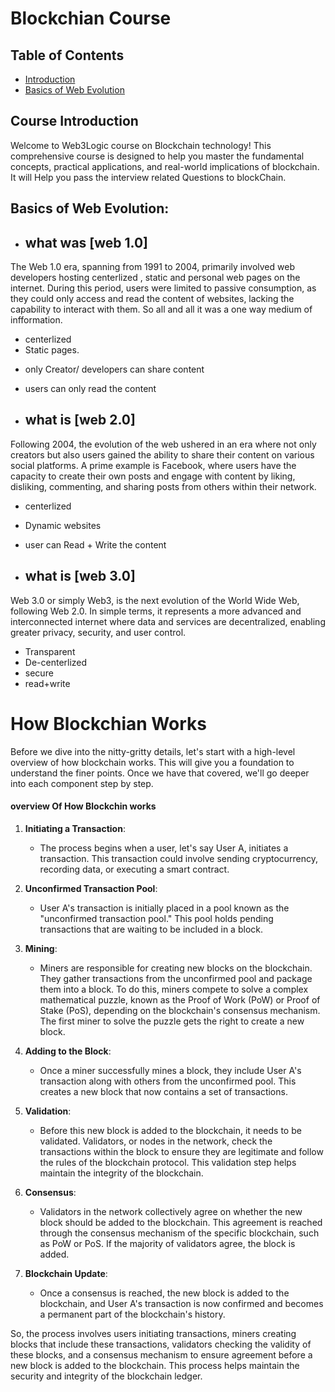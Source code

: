 # Blockchian Course

## Table of Contents

- [Introduction](#CourseIntroduction)
- [Basics of Web Evolution](#BasicsofWebEvolution)


## Course Introduction
Welcome to Web3Logic course  on Blockchain technology! This comprehensive course is designed to help you master the fundamental concepts, practical applications, and real-world implications of blockchain. It will Help you pass the interview related Questions to blockChain. 

## Basics of Web Evolution:
- ## what was [web 1.0]
 The Web 1.0 era, spanning from 1991 to 2004, primarily involved web developers hosting  centerlized , static and personal web pages on the internet. During this period, users were limited to passive consumption, as they could only access and read the content of websites, lacking the capability to interact with them. So all and all it was  a one way medium of infformation.
- centerlized 
- Static pages.
* only Creator/ developers can share content
+ users can only read the content
  

- ## what is  [web 2.0]

Following 2004, the evolution of the web ushered in an era where not only creators but also users gained the ability to share their content on various social platforms. A prime example is Facebook, where users have the capacity to create their own posts and engage with content by liking, disliking, commenting, and sharing posts from others within their network.
- centerlized 
- Dynamic websites
- user can Read + Write the content

- ## what is  [web 3.0]
Web 3.0 or simply Web3, is the next evolution of the World Wide Web, following Web 2.0. In simple terms, it represents a more advanced and interconnected internet where data and services are decentralized, enabling greater privacy, security, and user control.

- Transparent
- De-centerlized
- secure
- read+write

# How Blockchian Works
Before we dive into the nitty-gritty details, let's start with a high-level overview of how blockchain works. This will give you a foundation to understand the finer points. Once we have that covered, we'll go deeper into each component step by step.
#### overview Of How Blockchin works


1. **Initiating a Transaction**:
   - The process begins when a user, let's say User A, initiates a transaction. This transaction could involve sending cryptocurrency, recording data, or executing a smart contract.

2. **Unconfirmed Transaction Pool**:
   - User A's transaction is initially placed in a pool known as the "unconfirmed transaction pool." This pool holds pending transactions that are waiting to be included in a block.

3. **Mining**:
   - Miners are responsible for creating new blocks on the blockchain. They gather transactions from the unconfirmed pool and package them into a block. To do this, miners compete to solve a complex mathematical puzzle, known as the Proof of Work (PoW) or Proof of Stake (PoS), depending on the blockchain's consensus mechanism. The first miner to solve the puzzle gets the right to create a new block.

4. **Adding to the Block**:
   - Once a miner successfully mines a block, they include User A's transaction along with others from the unconfirmed pool. This creates a new block that now contains a set of transactions.

5. **Validation**:
   - Before this new block is added to the blockchain, it needs to be validated. Validators, or nodes in the network, check the transactions within the block to ensure they are legitimate and follow the rules of the blockchain protocol. This validation step helps maintain the integrity of the blockchain.

6. **Consensus**:
   - Validators in the network collectively agree on whether the new block should be added to the blockchain. This agreement is reached through the consensus mechanism of the specific blockchain, such as PoW or PoS. If the majority of validators agree, the block is added.

7. **Blockchain Update**:
   - Once a consensus is reached, the new block is added to the blockchain, and User A's transaction is now confirmed and becomes a permanent part of the blockchain's history.

So, the process involves users initiating transactions, miners creating blocks that include these transactions, validators checking the validity of these blocks, and a consensus mechanism to ensure agreement before a new block is added to the blockchain. This process helps maintain the security and integrity of the blockchain ledger.
  
  
  




                                               
                  
